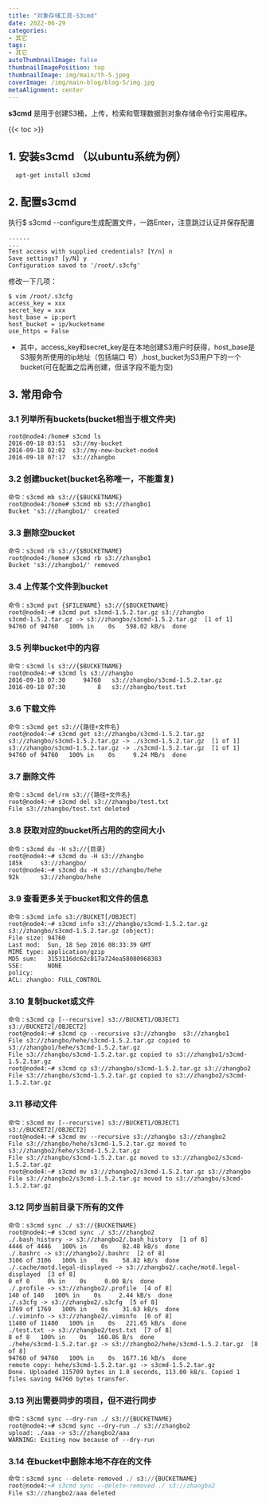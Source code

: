```yaml
---
title: "对象存储工具-S3cmd"
date: 2022-06-29
categories:
- 其它
tags:
- 其它
autoThumbnailImage: false
thumbnailImagePosition: top
thumbnailImage: img/main/th-5.jpeg
coverImage: /img/main-blog/blog-5/img.jpg
metaAlignment: center
---
```


**s3cmd** 是用于创建S3桶，上传，检索和管理数据到对象存储命令行实用程序。

<!--more-->

{{< toc >}}  

## 1. 安装s3cmd （以ubuntu系统为例）

```
  apt-get install s3cmd
```

## 2. 配置s3cmd
执行$ s3cmd --configure生成配置文件，一路Enter，注意跳过认证并保存配置

```
......
...
Test access with supplied credentials? [Y/n] n
Save settings? [y/N] y
Configuration saved to '/root/.s3cfg'
```
修改一下几项：
```
$ vim /root/.s3cfg
access_key = xxx
secret_key = xxx
host_base = ip:port
host_bucket = ip/kucketname
use_https = False
```
* 其中，access_key和secret_key是在本地创建S3用户时获得，host_base是S3服务所使用的ip地址（包括端口 号）,host_bucket为S3用户下的一个bucket(可在配置之后再创建，但该字段不能为空)

## 3. 常用命令

### 3.1 列举所有buckets(bucket相当于根文件夹)

```shell
root@node4:/home# s3cmd ls
2016-09-18 03:51  s3://my-bucket
2016-09-18 02:02  s3://my-new-bucket-node4
2016-09-18 07:17  s3://zhangbo
```

### 3.2 创建bucket(bucket名称唯一，不能重复)
```shell
命令：s3cmd mb s3://{$BUCKETNAME}
root@node4:/home# s3cmd mb s3://zhangbo1
Bucket 's3://zhangbo1/' created
```

### 3.3 删除空bucket
```shell
命令：s3cmd rb s3://{$BUCKETNAME}
root@node4:/home# s3cmd rb s3://zhangbo1
Bucket 's3://zhangbo1/' removed
```

### 3.4 上传某个文件到bucket
```shell
命令：s3cmd put {$FILENAME} s3://{$BUCKETNAME}
root@node4:~# s3cmd put s3cmd-1.5.2.tar.gz s3://zhangbo
s3cmd-1.5.2.tar.gz -> s3://zhangbo/s3cmd-1.5.2.tar.gz  [1 of 1]
94760 of 94760   100% in    0s   598.02 kB/s  done
```
### 3.5 列举bucket中的内容
```shell
命令：s3cmd ls s3://{$BUCKETNAME}
root@node4:~# s3cmd ls s3://zhangbo
2016-09-18 07:30     94760   s3://zhangbo/s3cmd-1.5.2.tar.gz
2016-09-18 07:30         8   s3://zhangbo/test.txt
```

### 3.6 下载文件
```shell
命令：s3cmd get s3://{路径+文件名}
root@node4:~# s3cmd get s3://zhangbo/s3cmd-1.5.2.tar.gz
s3://zhangbo/s3cmd-1.5.2.tar.gz -> ./s3cmd-1.5.2.tar.gz  [1 of 1]
s3://zhangbo/s3cmd-1.5.2.tar.gz -> ./s3cmd-1.5.2.tar.gz  [1 of 1]
94760 of 94760   100% in    0s     9.24 MB/s  done
```

### 3.7 删除文件
```shell
命令：s3cmd del/rm s3://{路径+文件名}
root@node4:~# s3cmd del s3://zhangbo/test.txt
File s3://zhangbo/test.txt deleted
```

### 3.8 获取对应的bucket所占用的的空间大小
```shell
命令：s3cmd du -H s3://{目录}
root@node4:~# s3cmd du -H s3://zhangbo
185k     s3://zhangbo/
root@node4:~# s3cmd du -H s3://zhangbo/hehe
92k      s3://zhangbo/hehe
```

### 3.9 查看更多关于bucket和文件的信息
```shell
命令：s3cmd info s3://BUCKET[/OBJECT]
root@node4:~# s3cmd info s3://zhangbo/s3cmd-1.5.2.tar.gz
s3://zhangbo/s3cmd-1.5.2.tar.gz (object):
File size: 94760
Last mod:  Sun, 18 Sep 2016 08:33:39 GMT
MIME type: application/gzip
MD5 sum:   3153116dc62c817a724ea58080968383
SSE:       NONE
policy:
ACL: zhangbo: FULL_CONTROL
```

### 3.10 复制bucket或文件
```shell
命令：s3cmd cp [--recursive] s3://BUCKET1/OBJECT1 s3://BUCKET2[/OBJECT2]
root@node4:~# s3cmd cp --recursive s3://zhangbo  s3://zhangbo1
File s3://zhangbo/hehe/s3cmd-1.5.2.tar.gz copied to s3://zhangbo1/hehe/s3cmd-1.5.2.tar.gz
File s3://zhangbo/s3cmd-1.5.2.tar.gz copied to s3://zhangbo1/s3cmd-1.5.2.tar.gz
root@node4:~# s3cmd cp s3://zhangbo/s3cmd-1.5.2.tar.gz s3://zhangbo2
File s3://zhangbo/s3cmd-1.5.2.tar.gz copied to s3://zhangbo2/s3cmd-1.5.2.tar.gz
```

### 3.11 移动文件
```shell
命令：s3cmd mv [--recursive] s3://BUCKET1/OBJECT1 s3://BUCKET2[/OBJECT2]
root@node4:~# s3cmd mv --recursive s3://zhangbo s3://zhangbo2
File s3://zhangbo/hehe/s3cmd-1.5.2.tar.gz moved to s3://zhangbo2/hehe/s3cmd-1.5.2.tar.gz
File s3://zhangbo/s3cmd-1.5.2.tar.gz moved to s3://zhangbo2/s3cmd-1.5.2.tar.gz
root@node4:~# s3cmd mv s3://zhangbo2/s3cmd-1.5.2.tar.gz s3://zhangbo
File s3://zhangbo2/s3cmd-1.5.2.tar.gz moved to s3://zhangbo/s3cmd-1.5.2.tar.gz
```

### 3.12 同步当前目录下所有的文件
```shell
命令：s3cmd sync ./ s3://{BUCKETNAME}
root@node4:~# s3cmd sync ./ s3://zhangbo2
./.bash_history -> s3://zhangbo2/.bash_history  [1 of 8]
4446 of 4446   100% in    0s    82.48 kB/s  done
./.bashrc -> s3://zhangbo2/.bashrc  [2 of 8]
3106 of 3106   100% in    0s    58.82 kB/s  done
./.cache/motd.legal-displayed -> s3://zhangbo2/.cache/motd.legal-displayed  [3 of 8]
0 of 0     0% in    0s     0.00 B/s  done
./.profile -> s3://zhangbo2/.profile  [4 of 8]
140 of 140   100% in    0s     2.44 kB/s  done
./.s3cfg -> s3://zhangbo2/.s3cfg  [5 of 8]
1769 of 1769   100% in    0s    31.63 kB/s  done
./.viminfo -> s3://zhangbo2/.viminfo  [6 of 8]
11480 of 11480   100% in    0s   221.65 kB/s  done
./test.txt -> s3://zhangbo2/test.txt  [7 of 8]
8 of 8   100% in    0s   160.86 B/s  done
./hehe/s3cmd-1.5.2.tar.gz -> s3://zhangbo2/hehe/s3cmd-1.5.2.tar.gz  [8 of 8]
94760 of 94760   100% in    0s  1677.16 kB/s  done
remote copy: hehe/s3cmd-1.5.2.tar.gz -> s3cmd-1.5.2.tar.gz
Done. Uploaded 115709 bytes in 1.0 seconds, 113.00 kB/s. Copied 1 files saving 94760 bytes transfer.
```

### 3.13 列出需要同步的项目，但不进行同步
```shell
命令：s3cmd sync --dry-run ./ s3://{BUCKETNAME}
root@node4:~# s3cmd sync --dry-run ./ s3://zhangbo2
upload: ./aaa -> s3://zhangbo2/aaa
WARNING: Exiting now because of --dry-run
```

### 3.14 在bucket中删除本地不存在的文件
```python
命令：s3cmd sync --delete-removed ./ s3://{BUCKETNAME}
root@node4:~# s3cmd sync --delete-removed ./ s3://zhangbo2
File s3://zhangbo2/aaa deleted
```